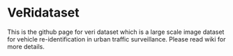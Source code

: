 # VeRidataset
This is the github page for veri dataset which is a large scale image dataset for vehicle re-identification in urban traffic surveillance.
Please read wiki for more details.
